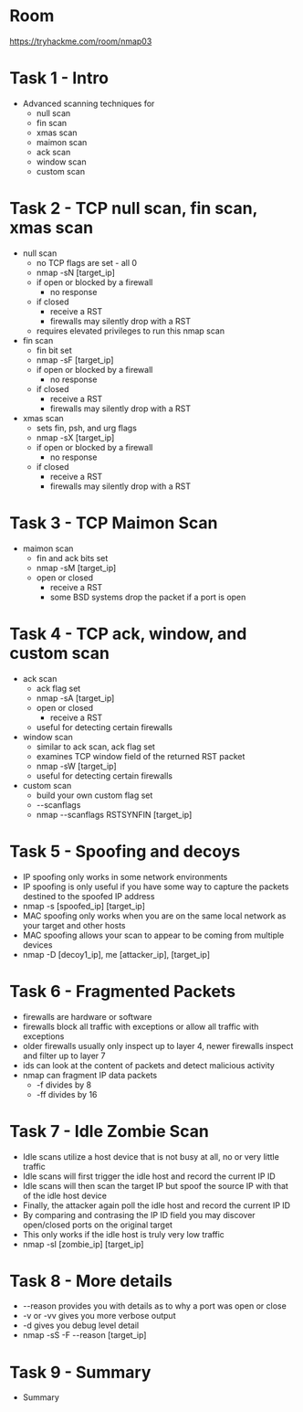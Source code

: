 # Room
https://tryhackme.com/room/nmap03

# Task 1 - Intro
* Advanced scanning techniques for
    * null scan
    * fin scan
    * xmas scan
    * maimon scan
    * ack scan
    * window scan
    * custom scan

# Task 2 - TCP null scan, fin scan, xmas scan
* null scan
    * no TCP flags are set - all 0
    * nmap -sN [target_ip]
    * if open or blocked by a firewall
        * no response
    * if closed
        * receive a RST
        * firewalls may silently drop with a RST        
    * requires elevated privileges to run this nmap scan
* fin scan
    * fin bit set
    * nmap -sF [target_ip]
    * if open or blocked by a firewall
        * no response
    * if closed
        * receive a RST
        * firewalls may silently drop with a RST
* xmas scan
    * sets fin, psh, and urg flags
    * nmap -sX [target_ip]
    * if open or blocked by a firewall
        * no response
    * if closed
        * receive a RST
        * firewalls may silently drop with a RST        

# Task 3 - TCP Maimon Scan
* maimon scan
    * fin and ack bits set
    * nmap -sM [target_ip]
    * open or closed
        * receive a RST
        * some BSD systems drop the packet if a port is open

# Task 4 - TCP ack, window, and custom scan
* ack scan
    * ack flag set
    * nmap -sA [target_ip]
    * open or closed
        * receive a RST
    * useful for detecting certain firewalls
* window scan
    * similar to ack scan, ack flag set
    * examines TCP window field of the returned RST packet
    * nmap -sW [target_ip]
    * useful for detecting certain firewalls
* custom scan
    * build your own custom flag set
    * --scanflags
    * nmap --scanflags RSTSYNFIN [target_ip]

# Task 5 - Spoofing and decoys
* IP spoofing only works in some network environments
* IP spoofing is only useful if you have some way to capture the packets destined to the spoofed IP address
* nmap -s [spoofed_ip] [target_ip]
* MAC spoofing only works when you are on the same local network as your target and other hosts
* MAC spoofing allows your scan to appear to be coming from multiple devices
* nmap -D [decoy1_ip], me [attacker_ip], [target_ip]

# Task 6 - Fragmented Packets
* firewalls are hardware or software
* firewalls block all traffic with exceptions or allow all traffic with exceptions
* older firewalls usually only inspect up to layer 4, newer firewalls inspect and filter up to layer 7
* ids can look at the content of packets and detect malicious activity
* nmap can fragment IP data packets
    * -f divides by 8
    * -ff divides by 16

# Task 7 - Idle Zombie Scan
* Idle scans utilize a host device that is not busy at all, no or very little traffic
* Idle scans will first trigger the idle host and record the current IP ID
* Idle scans will then scan the target IP but spoof the source IP with that of the idle host device
* Finally, the attacker again poll the idle host and record the current IP ID
* By comparing and contrasing the IP ID field you may discover open/closed ports on the original target
* This only works if the idle host is truly very low traffic
* nmap -sI [zombie_ip] [target_ip]

# Task 8 - More details
* --reason provides you with details as to why a port was open or close
* -v or -vv gives you more verbose output
* -d gives you debug level detail
* nmap -sS -F --reason [target_ip]

# Task 9 - Summary
* Summary